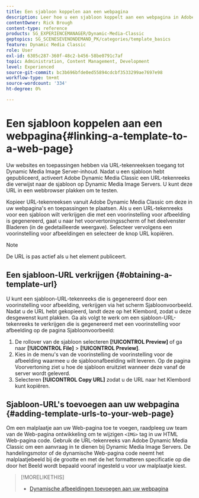 ```yaml
---
title: Een sjabloon koppelen aan een webpagina
description: Leer hoe u een sjabloon koppelt aan een webpagina in Adobe Dynamic Media Classic.
contentOwner: Rick Brough
content-type: reference
products: SG_EXPERIENCEMANAGER/Dynamic-Media-Classic
geptopics: SG_SCENESEVENONDEMAND_PK/categories/template_basics
feature: Dynamic Media Classic
role: User
exl-id: 6305c287-360f-48c2-b456-58be0791c7af
topic: Administration, Content Management, Development
level: Experienced
source-git-commit: bc3b696bfde0ed55894cdcbf3533299ae7697e98
workflow-type: tm+mt
source-wordcount: '334'
ht-degree: 0%

---
```


# Een sjabloon koppelen aan een webpagina{#linking-a-template-to-a-web-page}

Uw websites en toepassingen hebben via URL-tekenreeksen toegang tot Dynamic Media Image Server-inhoud. Nadat u een sjabloon hebt gepubliceerd, activeert Adobe Dynamic Media Classic een URL-tekenreeks die verwijst naar de sjabloon op Dynamic Media Image Servers. U kunt deze URL in een webbrowser plakken om te testen.

Kopieer URL-tekenreeksen vanuit Adobe Dynamic Media Classic om deze in uw webpagina&#39;s en toepassingen te plaatsen. Als u een URL-tekenreeks voor een sjabloon wilt verkrijgen die met een voorinstelling voor afbeelding is gegenereerd, gaat u naar het voorvertoningsscherm of het deelvenster Bladeren (in de gedetailleerde weergave). Selecteer vervolgens een voorinstelling voor afbeeldingen en selecteer de knop URL kopiëren.

>[!NOTE]
>
>De URL is pas actief als u het element publiceert.

## Een sjabloon-URL verkrijgen {#obtaining-a-template-url}

U kunt een sjabloon-URL-tekenreeks die is gegenereerd door een voorinstelling voor afbeelding, verkrijgen via het scherm Sjabloonvoorbeeld. Nadat u de URL hebt gekopieerd, landt deze op het Klembord, zodat u deze desgewenst kunt plakken. Ga als volgt te werk om een sjabloon-URL-tekenreeks te verkrijgen die is gegenereerd met een voorinstelling voor afbeelding op de pagina Sjabloonvoorbeeld:

1. De rollover van de sjabloon selecteren **[!UICONTROL Preview]** of ga naar **[!UICONTROL File]** > **[!UICONTROL Preview]**.
1. Kies in de menu&#39;s van de voorinstelling de voorinstelling voor de afbeelding waarmee u de sjabloonafbeelding wilt leveren. Op de pagina Voorvertoning ziet u hoe de sjabloon eruitziet wanneer deze vanaf de server wordt geleverd.
1. Selecteren **[!UICONTROL Copy URL]** zodat u de URL naar het Klembord kunt kopiëren.

## Sjabloon-URL&#39;s toevoegen aan uw webpagina {#adding-template-urls-to-your-web-page}

Om een malplaatje aan uw Web-pagina toe te voegen, raadpleeg uw team van de Web-pagina ontwikkeling om te wijzigen `<IMG>` tag in uw HTML Web-pagina code. Gebruik de URL-tekenreeks van Adobe Dynamic Media Classic om een aanvraag in te dienen bij Dynamic Media Image Servers. De handelingsmotor of de dynamische Web-pagina code neemt het malplaatjebeeld bij de grootte en met de het formatteren specificatie op die door het Beeld wordt bepaald vooraf ingesteld u voor uw malplaatje kiest.

>[!MORELIKETHIS]
>
>* [Dynamische afbeeldingen toevoegen aan uw webpagina](linking-urls-web-application.md#adding_dynamic_images_to_your_web_page)
